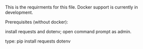 This is the requirments for this file. Docker support is currently in development.

Prerequisites (without docker):

install requests and dotenv; open command prompt as admin.

type: pip install requests dotenv

